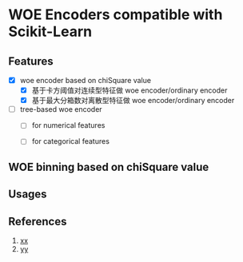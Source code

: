 # WOE Encoders compatible with Scikit-Learn

## Features

- [x] woe encoder based on chiSquare value
  - [x] 基于卡方阈值对连续型特征做 woe encoder/ordinary encoder
  - [x] 基于最大分箱数对离散型特征做 woe encoder/ordinary encoder
 
- [ ] tree-based woe encoder
  - [ ] for numerical features
  - [ ] for categorical features


## WOE binning based on chiSquare value


## Usages


## References
1. [xx](link)
2. [yy](link)


